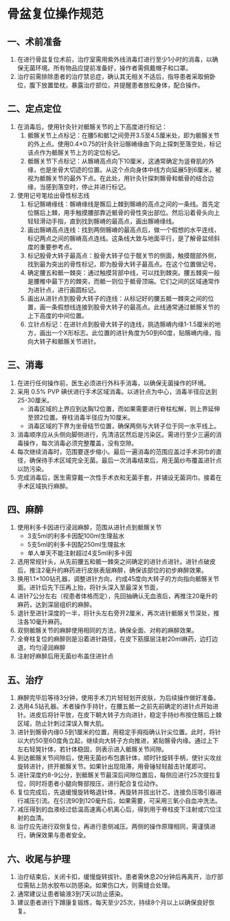 # 骨盆复位操作规范

## 一、术前准备

1. 在进行骨盆复位术前，治疗室需用紫外线消毒灯进行至少1小时的消毒，以确保无菌环境。所有物品应提前准备好，操作者需佩戴帽子和口罩。
2. 治疗前需排除患者的治疗禁忌症，确认其无相关不适后，指导患者采取俯卧位，腹下放置垫枕，暴露治疗部位，并提醒患者放松身体，配合操作。

## 二、定点定位

1. 在消毒后，使用针灸针对骶髂关节的上下高度进行标记：
    1. 骶髂关节上点标记：在腰5和骶1之间旁开3.5至4.5厘米处，即为骶髂关节的外上点。使用0.4×0.75的针灸针沿髂嵴缘由下向上探刺至落空处，标记该点作为骶髂关节上方的定位标记。
    2. 骶髂关节下点标记：从髂嵴高点向下10厘米，这通常确定为竖脊肌的外缘，也是坐骨大切迹的位置。从这个点向身体中线方向延展5到6厘米，被视为骶髂关节的最外下点。在此处，用针灸针探刺髂骨和骶骨的结合边缘，当感到落空时，停止并进行标记。
2. 使用记号笔绘出骨性标志线
    1. 标记髂嵴缘线：髂嵴缘线是髂后上棘到髂嵴的高点之间的一条线。首先定位髂后上棘，用手触摸腰部靠近骶骨的骨性突出部位。然后沿着骨头向上轻轻滑动手指，直到找到髂嵴的最高点，画出髂嵴缘线。
    2. 画出髂嵴高点连线：找到两侧髂嵴的最高点后，做一个假想的水平连线，标记两点之间的髂嵴高点连线。这条线大致与地面平行，是了解骨盆倾斜度的重要参考点。
    3. 标记股骨大转子最高点：股骨大转子位于髋关节的侧面，触摸髋部外侧，找到最为突出的骨性标记，即为股骨大转子最高点。在这个位置做记号。
    4. 确定腰五和骶一棘突：通过触摸背部中线，可以找到棘突。腰五棘突一般是腰椎中最下方的棘突，而骶一则位于骶骨顶端。它们之间的区域通常作为进针点，进行画圆标记。
    5. 画出从进针点到股骨大转子的连线：从标记好的腰五骶一棘突之间的位置，画一条假想线连接到股骨大转子的最高点。此线通常通过骶髂关节的上下高度的中间位置。
    6. 立针点标记：在进针点到股骨大转子的连线，挑选髂嵴内缘1-1.5厘米的地方，画出一个X形标志。此位置的进针角度为50到60度，贴髂嵴内缘，指向大转子和骶髂关节进针。

## 三、消毒

1. 在进行任何操作前，医生必须进行外科手消毒，以确保无菌操作的环境。
2. 采用 0.5% PVP 碘伏进行手术区域消毒。以进针点为中心，消毒半径应达到25-30厘米。
    - 消毒区域的上界应到达胸12位置，而如果需要进行脊柱松解，则上界延伸至颈2位置。脊柱消毒半径应为10厘米。
    - 消毒区域的下界为坐骨结节位置，确保两侧与大转子位于同一水平线上。
3. 消毒顺序应从头侧向脚侧进行，先清洁区然后是污染区。需进行至少三遍的消毒操作，每次消毒必须完整覆盖，没有空隙。
4. 每次继续消毒时，范围要逐步缩小。最后一遍消毒的范围应盖过手术洞巾的直径，确保待手术区域完全无菌。最后一次消毒结束后，用无菌纱布覆盖进针点以防污染。
5. 完成消毒后，医生需穿戴一次性手术衣和无菌手套，并铺设无菌洞巾。接着在手术区域执行麻醉。

## 四、麻醉

1. 使用利多卡因进行浸润麻醉，范围从进针点到骶髂关节
    - 3支5ml的利多卡因配100ml生理盐水
    - 5支5ml的利多卡因配250ml生理盐水
    - 单人单天不能注射超过4支5ml利多卡因
2. 选用常规针头，从先前腰五和骶一棘突之间确定的进针点进针。进针点破皮后，推注2毫升的麻药进行皮肤表层麻醉，确保该部位的初步麻醉效果。
3. 换用1.1×100钻孔器，调整进针方向，约成45度向大转子的方向指向骶髂关节面。进针后先下压再上抬，将针头深入至最深关节面，
4. 进针7公分左右（视患者体格而定），先回抽确认无血液后，再推注20毫升的麻药，达到深层组织的麻醉。
5. 退针至进针深度的一半，将针头左右旁开2厘米，再次进针骶髂关节深处，推注各10毫升麻药。
6. 双侧骶髂关节的麻醉使用相同的方法，确保全面、对称的麻醉效果。
7. 全脊柱复位的麻醉则是沿着进针路径，在皮下筋膜层注射20ml麻药，边打边退，均匀浸润麻醉
8. 注射好麻醉后用无菌纱布盖住进针点

## 五、治疗

1. 麻醉完毕后等待3分钟，使用手术刀片轻轻划开皮肤，为后续操作做好准备。
2. 选用4.5钻孔器。术者操作手持针，在腰五骶一之前先前确定的进针点开始进针。进皮后将针平放，在皮下朝大转子方向进针，稳定手持纱布按住髂后上棘区域，防止针刺过深误入臀大肌。
3. 进针到髂骨内缘0.5到1厘米的位置，用稳定手拇指确认针尖位置。此时，将针以大约50至60度角立起，继续向大转子方向推进，紧贴髂骨内缘。通过上下左右轻晃针体，若针体稳固，则表示进入骶髂关节间隙。
4. 到达骶髂关节间隙后，使用无菌纱布包裹针体，顺时针旋转手柄，使针尖攻丝旋转进针，挤开骶髂关节。如果针出现阻滞，用骨锤轻轻敲击针尾即可。
5. 进针深度约8-9公分，到骶髂关节最深后间隙位置后，每侧应进行25次提拉复位，同时将患者小腿向臀部按压，进行配合复位动作。
6. 复位完成后，先退缓慢旋转略退针体，再旋转并拔出针芯，连接负压吸引器进行减压引流。在引流90到120毫升后，如果需要，可采用三氧小自血冲洗法。
7. 减压得到的血液经过低温高速离心机离心后，得到用于脊柱皮下注射或穴位注射的血清。
8. 治疗应先进行双侧复位，再进行患侧减压。两侧的操作原理相同，需谨慎进行，确保效果与患者安全。

## 六、收尾与护理

1. 治疗结束后，关闭卡扣，缓慢旋转拔针。患者需休息20分钟后再离开，治疗部位需贴上防水胶布以防感染。如果伤口大，则需缝合处理。
2. 通常建议让患者输液3到7天以防止感染。
3. 建议患者进行下蹲康复锻炼，每天至少25次，持续8个月以上以确保良好恢复。
